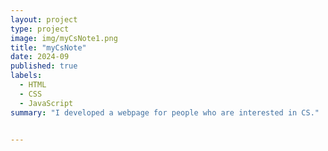 ```yaml
---
layout: project
type: project
image: img/myCsNote1.png
title: "myCsNote"
date: 2024-09
published: true
labels:
  - HTML
  - CSS
  - JavaScript
summary: "I developed a webpage for people who are interested in CS."


---
```


